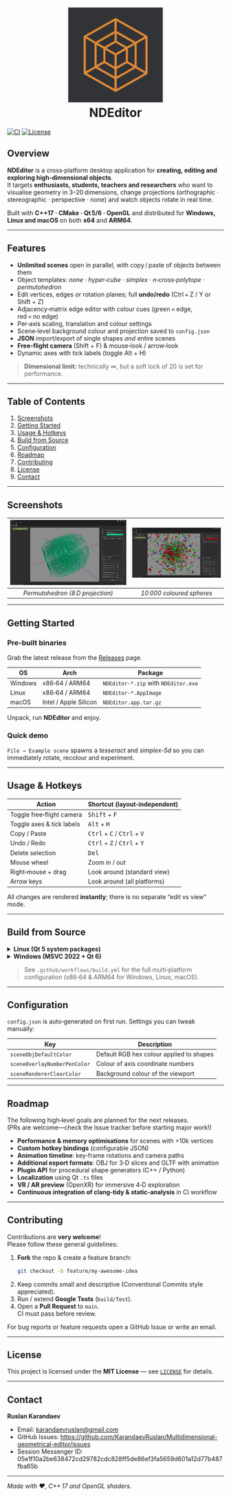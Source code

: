 <h1 align="center">
  <br>
  <a href="https://github.com/KarandaevRuslan/Multidimensional-geometrical-editor/"><img src="images/app_icon.png" width="220"></a>
  <br>
  <b>NDEditor</b>
  <br>
</h1>

<!-- Badges --------------------------------------------------------------->
[![CI](https://github.com/KarandaevRuslan/Multidimensional-geometrical-editor/actions/workflows/build.yml/badge.svg?branch=main)](https://github.com/KarandaevRuslan/Multidimensional-geometrical-editor/actions/workflows/build.yml)
[![License](https://img.shields.io/badge/license-MIT-blue.svg)](#license)

## Overview
**NDEditor** is a cross‑platform desktop application for **creating, editing and exploring high‑dimensional objects**.  
It targets **enthusiasts, students, teachers and researchers** who want to visualise geometry in 3–20 dimensions, change projections (orthographic · stereographic · perspective · none) and watch objects rotate in real time.

Built with **C++17 · CMake · Qt 5/6 · OpenGL** and distributed for **Windows, Linux and macOS** on both **x64** and **ARM64**.

---

## Features
- **Unlimited scenes** open in parallel, with copy / paste of objects between them  
- Object templates: *none · hyper‑cube · simplex · n‑cross‑polytope · permutohedron*  
- Edit vertices, edges or rotation planes; full **undo/redo** (Ctrl + Z / Y or Shift + Z)  
- Adjacency‑matrix edge editor with colour cues (green = edge, red = no edge)  
- Per‑axis scaling, translation and colour settings  
- Scene‑level background colour and projection saved to `config.json`  
- **JSON** import/export of single shapes *and* entire scenes  
- **Free‑flight camera** (Shift + F) & mouse‑look / arrow‑look  
- Dynamic axes with tick labels (toggle Alt + H)  

> **Dimensional limit:** technically ∞, but a soft lock of 20 is set for performance.

---

## Table of Contents
1. [Screenshots](#screenshots)  
2. [Getting Started](#gettingstarted)  
3. [Usage & Hotkeys](#usage-hotkeys)  
4. [Build from Source](#buildfromsource)  
5. [Configuration](#configuration)  
6. [Roadmap](#roadmap)  
7. [Contributing](#contributing)  
8. [License](#license)  
9. [Contact](#contact)  

---

## Screenshots
| ![Permutohedron 8-D](preview%20images/permutohedron8.png) | ![10000 spheres](preview%20images/spheres.png) |
|:--:|:--:|
| *Permutohedron&nbsp;(8 D projection)* | *10 000 coloured spheres* |

---

## Getting Started

### Pre‑built binaries
Grab the latest release from the [Releases](../../releases) page.

| OS      | Arch     | Package                        |
|---------|----------|--------------------------------|
| Windows | x86‑64 / ARM64 | `NDEditor-*.zip` with `NDEditor.exe` |
| Linux   | x86‑64 / ARM64 | `NDEditor-*.AppImage` |
| macOS   | Intel / Apple Silicon | `NDEditor.app.tar.gz` |

Unpack, run **NDEditor** and enjoy.

### Quick demo
`File → Example scene` spawns a *tesseract* and *simplex-5d* so you can immediately rotate, recolour and experiment.

---

## Usage & Hotkeys

| Action                        | Shortcut (layout‑independent) |
|-------------------------------|-------------------------------|
| Toggle free‑flight camera     | <kbd>Shift</kbd> + <kbd>F</kbd> |
| Toggle axes & tick labels     | <kbd>Alt</kbd> + <kbd>H</kbd> |
| Copy / Paste                  | <kbd>Ctrl</kbd> + <kbd>C</kbd> / <kbd>Ctrl</kbd> + <kbd>V</kbd> |
| Undo / Redo                   | <kbd>Ctrl</kbd> + <kbd>Z</kbd> / <kbd>Ctrl</kbd> + <kbd>Y</kbd> |
| Delete selection              | <kbd>Del</kbd> |
| Mouse wheel                   | Zoom in / out |
| Right‑mouse + drag            | Look around (standard view) |
| Arrow keys                    | Look around (all platforms) |

All changes are rendered **instantly**; there is no separate “edit vs view” mode.

---

## Build from Source

<details>
<summary><strong>Linux (Qt 5 system packages)</strong></summary>

```bash
sudo apt update
sudo apt install build-essential cmake ninja-build      qtbase5-dev qtchooser qtbase5-dev-tools qtdeclarative5-dev      qtquickcontrols2-5-dev qtwebengine5-dev libglu1-mesa-dev      libopengl-dev libqt5opengl5-dev libqt5x11extras5-dev

git clone https://github.com/KarandaevRuslan/Multidimensional-geometrical-editor.git
cd Multidimensional-geometrical-editor
cmake -S . -B build -G Ninja -DCMAKE_BUILD_TYPE=Release
cmake --build build --target NDEditor
./build/NDEditor
```
</details>

<details>
<summary><strong>Windows (MSVC 2022 + Qt 6)</strong></summary>

```powershell
# install Qt 6.x (or use install-qt-action in CI)
git clone https://github.com/KarandaevRuslan/Multidimensional-geometrical-editor.git
cd Multidimensional-geometrical-editor
cmake -S . -B build -G "Visual Studio 17 2022" -A x64 -DCMAKE_BUILD_TYPE=Release
cmake --build build --config Release --target NDEditor
.\build\Release\NDEditor.exe
```
</details>

> See `.github/workflows/build.yml` for the full multi‑platform configuration (x86‑64 & ARM64 for Windows, Linux, macOS).

---

## Configuration
`config.json` is auto‑generated on first run. Settings you can tweak manually:

| Key                         | Description                               |
|-----------------------------|-------------------------------------------|
| `sceneObjDefaultColor`      | Default RGB hex colour applied to shapes  |
| `sceneOverlayNumberPenColor`| Colour of axis coordinate numbers         |
| `sceneRendererClearColor`   | Background colour of the viewport         |

---

## Roadmap
The following high‑level goals are planned for the next releases.  
(PRs are welcome—check the Issue tracker before starting major work!)

- **Performance & memory optimisations** for scenes with >10k vertices  
- **Custom hotkey bindings** (configurable JSON)  
- **Animation timeline**: key‑frame rotations and camera paths  
- **Additional export formats**: OBJ for 3‑D slices and GLTF with animation  
- **Plugin API** for procedural shape generators (C++ / Python)  
- **Localization** using Qt `.ts` files  
- **VR / AR preview** (OpenXR) for immersive 4‑D exploration  
- **Continuous integration of clang‑tidy & static‑analysis** in CI workflow 

---

## Contributing
Contributions are **very welcome**!  
Please follow these general guidelines:

1. **Fork** the repo & create a feature branch:  
   ```bash
   git checkout -b feature/my-awesome-idea
   ```
2. Keep commits small and descriptive (Conventional Commits style appreciated).
3. Run / extend **Google Tests** (`build/Test`).
4. Open a **Pull Request** to `main`.  
   CI must pass before review.

For bug reports or feature requests open a GitHub Issue or write an email.

---

## License
This project is licensed under the **MIT License** — see [`LICENSE`](LICENSE) for details.  

---

## Contact
**Ruslan Karandaev**  
- Email: <karandaevruslan@gmail.com>  
- GitHub Issues: <https://github.com/KarandaevRuslan/Multidimensional-geometrical-editor/issues>  
- Session Messenger ID: 05e1f10a2be638472cd29782cdc828ff5de86ef3fa5659d601a12d77b487fba65b

---

*Made with ❤️, C++ 17 and OpenGL shaders.*
